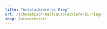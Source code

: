 ```yaml
---
title: "Autolackiererei Rieg"
url: /schwaebisch-hall/autolackiererei-rieg/
shop: Autowerkstatt
---
```

